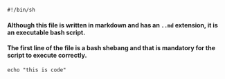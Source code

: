     #!/bin/sh
#### Although this file is written in markdown and has an `..md` extension, it is an executable bash script.
#### The first line of the file is a bash shebang and that is mandatory for the script to execute correctly. 


    echo "this is code"
